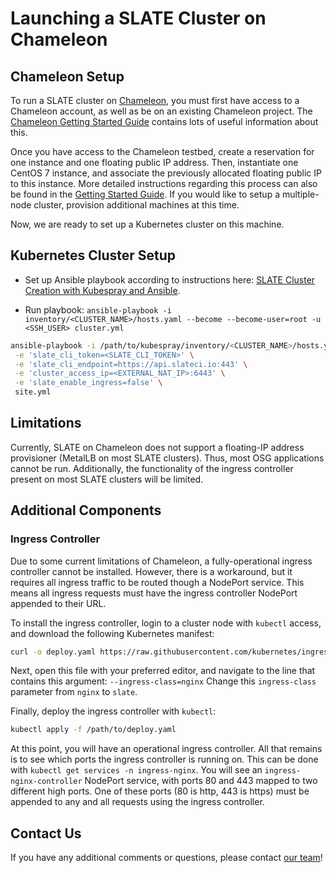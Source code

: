 # Launching a SLATE Cluster on Chameleon


## Chameleon Setup

To run a SLATE cluster on [Chameleon](https://www.chameleoncloud.org/), you must first have access to a Chameleon account, as well as be on an existing Chameleon project. 
The [Chameleon Getting Started Guide](https://chameleoncloud.readthedocs.io/en/latest/getting-started/index.html) contains lots of useful information about this.

Once you have access to the Chameleon testbed, create a reservation for one instance and one floating public IP address. Then, instantiate one CentOS 7 instance, and associate the previously allocated floating public IP to this instance. More detailed instructions regarding this process can also be found in the [Getting Started Guide](https://chameleoncloud.readthedocs.io/en/latest/getting-started/index.html). If you would like to setup a multiple-node cluster, provision additional machines at this time.

Now, we are ready to set up a Kubernetes cluster on this machine.


## Kubernetes Cluster Setup

* Set up Ansible playbook according to instructions here: [SLATE Cluster Creation with Kubespray and Ansible](https://slateci.io/docs/cluster/automated/introduction.html). 

* Run playbook: `ansible-playbook -i inventory/<CLUSTER_NAME>/hosts.yaml --become --become-user=root -u <SSH_USER> cluster.yml`

```bash
ansible-playbook -i /path/to/kubespray/inventory/<CLUSTER_NAME>/hosts.yaml -u <SSH_USER> --become --become-user=root \
 -e 'slate_cli_token=<SLATE_CLI_TOKEN>' \
 -e 'slate_cli_endpoint=https://api.slateci.io:443' \
 -e 'cluster_access_ip=<EXTERNAL_NAT_IP>:6443' \
 -e 'slate_enable_ingress=false' \
 site.yml
```

## Limitations

Currently, SLATE on Chameleon does not support a floating-IP address provisioner (MetalLB on most SLATE clusters). Thus, most OSG applications cannot be run. Additionally, the functionality of the ingress controller present on most SLATE clusters will be limited.


## Additional Components

### Ingress Controller
	
Due to some current limitations of Chameleon, a fully-operational ingress controller cannot be installed. However, there is a workaround, but it requires all ingress traffic to be routed though a NodePort service. This means all ingress requests must have the ingress controller NodePort appended to their URL.

To install the ingress controller, login to a cluster node with `kubectl` access, and download the following Kubernetes manifest:
```bash
curl -o deploy.yaml https://raw.githubusercontent.com/kubernetes/ingress-nginx/controller-v0.44.0/deploy/static/provider/baremetal/deploy.yaml`
```

Next, open this file with your preferred editor, and navigate to the line that contains this argument: `--ingress-class=nginx`
Change this `ingress-class` parameter from `nginx` to `slate`. 

Finally, deploy the ingress controller with `kubectl`:
```bash
kubectl apply -f /path/to/deploy.yaml
```

At this point, you will have an operational ingress controller. All that remains is to see which ports the ingress controller is running on. This can be done with `kubectl get services -n ingress-nginx`. 
You will see an `ingress-nginx-controller` NodePort service, with ports 80 and 443 mapped to two different high ports. One of these ports (80 is http, 443 is https) must be appended to any and all requests using the ingress controller.



## Contact Us

If you have any additional comments or questions, please contact [our team](https://slateci.io/community/)!

